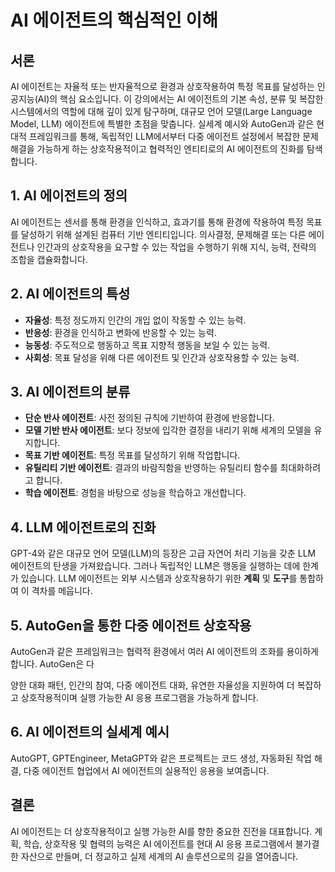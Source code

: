 # AI 에이전트의 핵심적인 이해

## 서론

AI 에이전트는 자율적 또는 반자율적으로 환경과 상호작용하여 특정 목표를 달성하는 인공지능(AI)의 핵심 요소입니다. 이 강의에서는 AI 에이전트의 기본 속성, 분류 및 복잡한 시스템에서의 역할에 대해 깊이 있게 탐구하며, 대규모 언어 모델(Large Language Model, LLM) 에이전트에 특별한 초점을 맞춥니다. 실세계 예시와 AutoGen과 같은 현대적 프레임워크를 통해, 독립적인 LLM에서부터 다중 에이전트 설정에서 복잡한 문제 해결을 가능하게 하는 상호작용적이고 협력적인 엔티티로의 AI 에이전트의 진화를 탐색합니다.

## 1. AI 에이전트의 정의

AI 에이전트는 센서를 통해 환경을 인식하고, 효과기를 통해 환경에 작용하여 특정 목표를 달성하기 위해 설계된 컴퓨터 기반 엔티티입니다. 의사결정, 문제해결 또는 다른 에이전트나 인간과의 상호작용을 요구할 수 있는 작업을 수행하기 위해 지식, 능력, 전략의 조합을 캡슐화합니다.

## 2. AI 에이전트의 특성

- **자율성**: 특정 정도까지 인간의 개입 없이 작동할 수 있는 능력.
- **반응성**: 환경을 인식하고 변화에 반응할 수 있는 능력.
- **능동성**: 주도적으로 행동하고 목표 지향적 행동을 보일 수 있는 능력.
- **사회성**: 목표 달성을 위해 다른 에이전트 및 인간과 상호작용할 수 있는 능력.

## 3. AI 에이전트의 분류

- **단순 반사 에이전트**: 사전 정의된 규칙에 기반하여 환경에 반응합니다.
- **모델 기반 반사 에이전트**: 보다 정보에 입각한 결정을 내리기 위해 세계의 모델을 유지합니다.
- **목표 기반 에이전트**: 특정 목표를 달성하기 위해 작업합니다.
- **유틸리티 기반 에이전트**: 결과의 바람직함을 반영하는 유틸리티 함수를 최대화하려고 합니다.
- **학습 에이전트**: 경험을 바탕으로 성능을 학습하고 개선합니다.

## 4. LLM 에이전트로의 진화

GPT-4와 같은 대규모 언어 모델(LLM)의 등장은 고급 자연어 처리 기능을 갖춘 LLM 에이전트의 탄생을 가져왔습니다. 그러나 독립적인 LLM은 행동을 실행하는 데에 한계가 있습니다. LLM 에이전트는 외부 시스템과 상호작용하기 위한 **계획** 및 **도구**를 통합하여 이 격차를 메웁니다.

## 5. AutoGen을 통한 다중 에이전트 상호작용

AutoGen과 같은 프레임워크는 협력적 환경에서 여러 AI 에이전트의 조화를 용이하게 합니다. AutoGen은 다

양한 대화 패턴, 인간의 참여, 다중 에이전트 대화, 유연한 자율성을 지원하여 더 복잡하고 상호작용적이며 실행 가능한 AI 응용 프로그램을 가능하게 합니다.

## 6. AI 에이전트의 실세계 예시

AutoGPT, GPTEngineer, MetaGPT와 같은 프로젝트는 코드 생성, 자동화된 작업 해결, 다중 에이전트 협업에서 AI 에이전트의 실용적인 응용을 보여줍니다.

## 결론

AI 에이전트는 더 상호작용적이고 실행 가능한 AI를 향한 중요한 진전을 대표합니다. 계획, 학습, 상호작용 및 협력의 능력은 AI 에이전트를 현대 AI 응용 프로그램에서 불가결한 자산으로 만들며, 더 정교하고 실제 세계의 AI 솔루션으로의 길을 열어줍니다.
